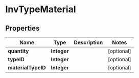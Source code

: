 
# InvTypeMaterial

## Properties
Name | Type | Description | Notes
------------ | ------------- | ------------- | -------------
**quantity** | **Integer** |  |  [optional]
**typeID** | **Integer** |  |  [optional]
**materialTypeID** | **Integer** |  |  [optional]



